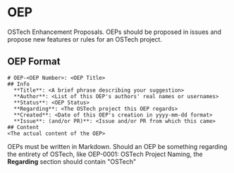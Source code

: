 # OEP

OSTech Enhancement Proposals. OEPs should be proposed in issues and propose new features or rules for an OSTech project.

## OEP Format

```
# OEP-<OEP Number>: <OEP Title>
## Info
  **Title**: <A brief phrase describing your suggestion>
  **Author**: <List of this OEP's authors' real names or usernames>
  **Status**: <OEP Status>
  **Regarding**: <The OSTech project this OEP regards>
  **Created**: <Date of this OEP's creation in yyyy-mm-dd format>
  **Issue**: (and/or PR)**: <Issue and/or PR from which this came>
## Content
<The actual content of the OEP>
```

OEPs must be written in Markdown. Should an OEP be something regarding the entirety of OSTech, like OEP-0001: OSTech Project Naming, the **Regarding** section should contain "OSTech"
